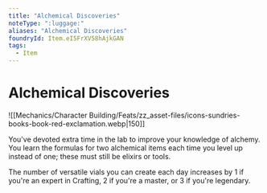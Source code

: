 ```yaml
---
title: "Alchemical Discoveries"
noteType: ":luggage:"
aliases: "Alchemical Discoveries"
foundryId: Item.eI5FrXV58hAjkGAN
tags:
  - Item
---
```


# Alchemical Discoveries
![[Mechanics/Character Building/Feats/zz_asset-files/icons-sundries-books-book-red-exclamation.webp|150]]

You've devoted extra time in the lab to improve your knowledge of alchemy. You learn the formulas for two alchemical items each time you level up instead of one; these must still be elixirs or tools.

The number of versatile vials you can create each day increases by 1 if you're an expert in Crafting, 2 if you're a master, or 3 if you're legendary.
